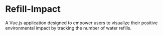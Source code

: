 # Refill-Impact
A Vue.js application designed to empower users to visualize their positive environmental impact by tracking the number of water refills.

